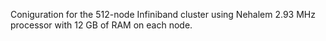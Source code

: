 Coniguration for the 512-node Infiniband cluster using Nehalem 2.93
MHz processor with 12 GB of RAM on each node. 
